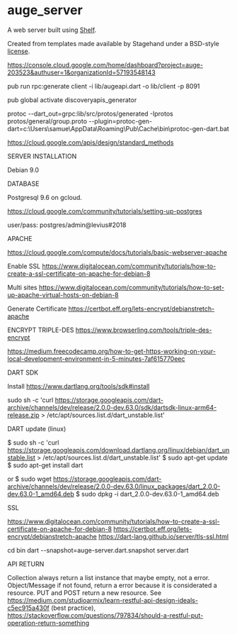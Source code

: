 # auge_server

A web server built using [Shelf](https://pub.dartlang.org/packages/shelf).

Created from templates made available by Stagehand under a BSD-style
[license](https://github.com/dart-lang/stagehand/blob/master/LICENSE).

https://console.cloud.google.com/home/dashboard?project=auge-203523&authuser=1&organizationId=57193548143

pub run rpc:generate client -i lib/augeapi.dart -o lib/client -p 8091

pub global activate discoveryapis_generator

protoc --dart_out=grpc:lib/src/protos/generated -Iprotos protos/general/group.proto --plugin=protoc-gen-dart=c:\Users\samue\AppData\Roaming\Pub\Cache\bin\protoc-gen-dart.bat

https://cloud.google.com/apis/design/standard_methods


SERVER INSTALLATION

Debian 9.0


DATABASE

Postgresql 9.6 on gcloud.

https://cloud.google.com/community/tutorials/setting-up-postgres

user/pass: postgres/admin@levius#2018


APACHE

https://cloud.google.com/compute/docs/tutorials/basic-webserver-apache

Enable SSL
https://www.digitalocean.com/community/tutorials/how-to-create-a-ssl-certificate-on-apache-for-debian-8

Multi sites
https://www.digitalocean.com/community/tutorials/how-to-set-up-apache-virtual-hosts-on-debian-8

Generate Certificate
https://certbot.eff.org/lets-encrypt/debianstretch-apache


ENCRYPT TRIPLE-DES
https://www.browserling.com/tools/triple-des-encrypt

https://medium.freecodecamp.org/how-to-get-https-working-on-your-local-development-environment-in-5-minutes-7af615770eec


DART SDK

Install
https://www.dartlang.org/tools/sdk#install

sudo sh -c 'curl https://storage.googleapis.com/dart-archive/channels/dev/release/2.0.0-dev.63.0/sdk/dartsdk-linux-arm64-release.zip > /etc/apt/sources.list.d/dart_unstable.list'


DART update (linux)

$ sudo sh -c 'curl https://storage.googleapis.com/download.dartlang.org/linux/debian/dart_unstable.list > /etc/apt/sources.list.d/dart_unstable.list'
$ sudo apt-get update
$ sudo apt-get install dart

or
$ sudo wget https://storage.googleapis.com/dart-archive/channels/dev/release/2.0.0-dev.63.0/linux_packages/dart_2.0.0-dev.63.0-1_amd64.deb
$ sudo dpkg -i dart_2.0.0-dev.63.0-1_amd64.deb

SSL

https://www.digitalocean.com/community/tutorials/how-to-create-a-ssl-certificate-on-apache-for-debian-8
https://certbot.eff.org/lets-encrypt/debianstretch-apache
https://dart-lang.github.io/server/tls-ssl.html


cd bin
dart --snapshot=auge-server.dart.snapshot server.dart

API RETURN

Collection always return a list instance that maybe empty, not a error.
Object/Message if not found, return a error because it is considerated a resource.
PUT and POST return a new resource. See https://medium.com/studioarmix/learn-restful-api-design-ideals-c5ec915a430f (best practice), https://stackoverflow.com/questions/797834/should-a-restful-put-operation-return-something